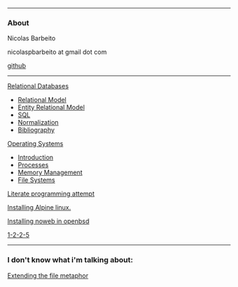 * * *

### About

Nicolas Barbeito

nicolaspbarbeito at gmail dot com

[github](https://github.com/nc-bar)

* * *

[Relational Databases](/db/index.html)

  * [Relational Model](/db/rm.html)
  * [Entity Relational Model](/db/er.html)
  * [SQL](/db/sql.html)
  * [Normalization](/db/nm.html)
  * [Bibliography](/db/biblio.html)

[Operating Systems](/os/index.html)

  * [Introduction](/os/intro.html)
  * [Processes](/os/proc.html)
  * [Memory Management](/os/mem.html)
  * [File Systems](/os/fs.html)

[ Literate programming attempt ](/bintree.html)

[ Installing Alpine linux. ](/alpine-install.html)

[Installing noweb in openbsd](/installing-noweb-in-openbsd.html)

[ 1-2-2-5 ](/1225.html)

* * *

### I don't know what i'm talking about:

[Extending the file metaphor](extending-the-file-metaphor.html)


